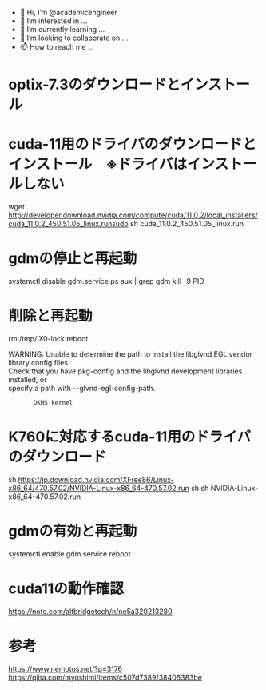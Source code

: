 - 👋 Hi, I’m @academicengineer
- 👀 I’m interested in ...
- 🌱 I’m currently learning ...
- 💞️ I’m looking to collaborate on ...
- 📫 How to reach me ...

<!---
academicengineer/academicengineer is a ✨ special ✨ repository because its `README.md` (this file) appears on your GitHub profile.
You can click the Preview link to take a look at your changes.
--->

# optix-7.3のダウンロードとインストール

# cuda-11用のドライバのダウンロードとインストール　※ドライバはインストールしない
wget http://developer.download.nvidia.com/compute/cuda/11.0.2/local_installers/cuda_11.0.2_450.51.05_linux.runsudo
sh cuda_11.0.2_450.51.05_linux.run

# gdmの停止と再起動
systemctl disable gdm.service
ps aux | grep gdm
kill -9 PID

# 削除と再起動
rm /tmp/.X0-lock
reboot

  WARNING: Unable to determine the path to install the libglvnd EGL vendor library config files.  
           Check that you have pkg-config and the libglvnd development libraries installed, or    
           specify a path with --glvnd-egl-config-path.
           
           DKMS kernel

# K760に対応するcuda-11用のドライバのダウンロード
sh https://jp.download.nvidia.com/XFree86/Linux-x86_64/470.57.02/NVIDIA-Linux-x86_64-470.57.02.run
sh sh NVIDIA-Linux-x86_64-470.57.02.run

# gdmの有効と再起動
systemctl enable gdm.service
reboot

# cuda11の動作確認
https://note.com/altbridgetech/n/ne5a320213280

# 参考
https://www.nemotos.net/?p=3176
https://qiita.com/myoshimi/items/c507d7389f38406383be
